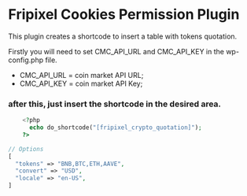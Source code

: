 # Fripixel Cookies Permission Plugin

This plugin creates a shortcode to insert a table with tokens quotation.

Firstly you will need to set CMC_API_URL and CMC_API_KEY in the wp-config.php file.

- CMC_API_URL = coin market API URL;
- CMC_API_KEY = coin market API Key;

### after this, just insert the shortcode in the desired area.

```php
    <?php
      echo do_shortcode("[fripixel_crypto_quotation]");
    ?>
```

```php
// Options
[
  "tokens" => "BNB,BTC,ETH,AAVE",
  "convert" => "USD",
  "locale" => "en-US",
]
```